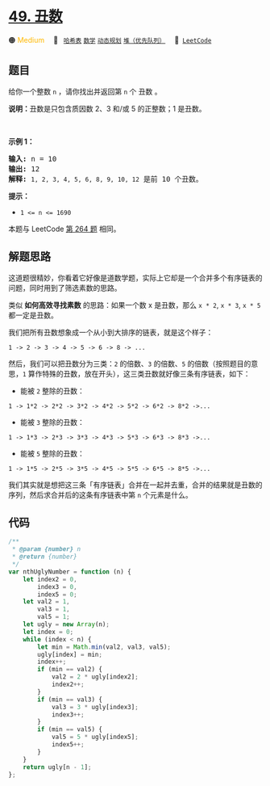 # [49. 丑数](https://leetcode.cn/problems/chou-shu-lcof)

🟠 <font color=#ffb800>Medium</font>&emsp; 🔖&ensp; [`哈希表`](/tag/hash-table.md) [`数学`](/tag/math.md) [`动态规划`](/tag/dynamic-programming.md) [`堆（优先队列）`](/tag/heap-priority-queue.md)&emsp; 🔗&ensp;[`LeetCode`](https://leetcode.cn/problems/chou-shu-lcof)

## 题目

<p>给你一个整数 <code>n</code> ，请你找出并返回第 <code>n</code> 个 丑数 。</p>

<p><strong>说明：</strong>丑数是只包含质因数 2、3 和/或 5 的正整数；1 是丑数。</p>

<p>&nbsp;</p>

<p><strong>示例 1：</strong></p>

<pre>
<strong>输入:</strong> n = 10
<strong>输出:</strong> 12
<strong>解释: </strong><code>1, 2, 3, 4, 5, 6, 8, 9, 10, 12</code> 是前 10 个丑数。</pre>

<p><b>提示：</b>&nbsp;</p>

<ul>
	<li><code>1 &lt;= n&nbsp;&lt;=<b>&nbsp;</b>1690</code></li>
</ul>

本题与 LeetCode [第 264 题](../problem/0264.md) 相同。

## 解题思路

这道题很精妙，你看着它好像是道数学题，实际上它却是一个合并多个有序链表的问题，同时用到了筛选素数的思路。

类似 **如何高效寻找素数** 的思路：如果一个数 x 是丑数，那么 `x * 2`, `x * 3`, `x * 5` 都一定是丑数。

我们把所有丑数想象成一个从小到大排序的链表，就是这个样子：

`1 -> 2 -> 3 -> 4 -> 5 -> 6 -> 8 -> ...`

然后，我们可以把丑数分为三类：`2` 的倍数、`3` 的倍数、`5` 的倍数（按照题目的意思，`1` 算作特殊的丑数，放在开头），这三类丑数就好像三条有序链表，如下：

- 能被 `2` 整除的丑数：

`1 -> 1*2 -> 2*2 -> 3*2 -> 4*2 -> 5*2 -> 6*2 -> 8*2 ->...`

- 能被 `3` 整除的丑数：

`1 -> 1*3 -> 2*3 -> 3*3 -> 4*3 -> 5*3 -> 6*3 -> 8*3 ->...`

- 能被 `5` 整除的丑数：

`1 -> 1*5 -> 2*5 -> 3*5 -> 4*5 -> 5*5 -> 6*5 -> 8*5 ->...`

我们其实就是想把这三条「有序链表」合并在一起并去重，合并的结果就是丑数的序列，然后求合并后的这条有序链表中第 `n` 个元素是什么。

## 代码

```javascript
/**
 * @param {number} n
 * @return {number}
 */
var nthUglyNumber = function (n) {
	let index2 = 0,
		index3 = 0,
		index5 = 0;
	let val2 = 1,
		val3 = 1,
		val5 = 1;
	let ugly = new Array(n);
	let index = 0;
	while (index < n) {
		let min = Math.min(val2, val3, val5);
		ugly[index] = min;
		index++;
		if (min == val2) {
			val2 = 2 * ugly[index2];
			index2++;
		}
		if (min == val3) {
			val3 = 3 * ugly[index3];
			index3++;
		}
		if (min == val5) {
			val5 = 5 * ugly[index5];
			index5++;
		}
	}
	return ugly[n - 1];
};
```

